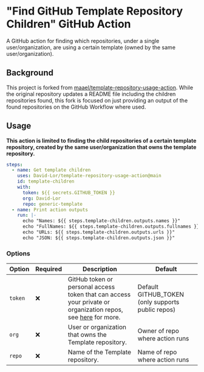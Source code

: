 # "Find GitHub Template Repository Children" GitHub Action

A GitHub action for finding which repositories, under a single user/organization, are using a certain template (owned by the same user/organization).

## Background

This project is forked from [maael/template-repository-usage-action](https://github.com/maael/template-repository-usage-action).
While the original repository updates a README file including the children repositories found, this fork is focused on just providing an output of the found repositories on the GitHub Workflow where used.

## Usage

**This action is limited to finding the child repositories of a certain template repository, created by the same user/organization that owns the template repository.**

```yaml
steps:
  - name: Get template children
    uses: David-Lor/template-repository-usage-action@main
    id: template-children
    with:
      token: ${{ secrets.GITHUB_TOKEN }}
      org: David-Lor
      repo: generic-template
  - name: Print action outputs
    run: |-
      echo "Names: ${{ steps.template-children.outputs.names }}"
      echo "FullNames: ${{ steps.template-children.outputs.fullnames }}"
      echo "URLs: ${{ steps.template-children.outputs.urls }}"
      echo "JSON: ${{ steps.template-children.outputs.json }}"
```

### Options

| Option  | Required | Description                                                                                                                                                                                                 | Default                                           |
|---------|----------|-------------------------------------------------------------------------------------------------------------------------------------------------------------------------------------------------------------|---------------------------------------------------|
| `token` | ❌        | GitHub token or personal access token that can access your private or organization repos, see [here](https://docs.github.com/en/github/authenticating-to-github/creating-a-personal-access-token) for more. | Default GITHUB_TOKEN (only supports public repos) |
| `org`   | ❌        | User or organization that owns the Template repository.                                                                                                                                                     | Owner of repo where action runs                   |
| `repo`  | ❌        | Name of the Template repository.                                                                                                                                                                            | Name of repo where action runs                    |
